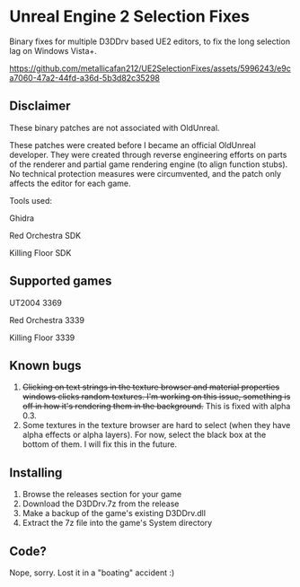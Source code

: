 # Unreal Engine 2 Selection Fixes
Binary fixes for multiple D3DDrv based UE2 editors, to fix the long selection lag on Windows Vista+.

https://github.com/metallicafan212/UE2SelectionFixes/assets/5996243/e9ca7060-47a2-44fd-a36d-5b3d82c35298

## Disclaimer
These binary patches are not associated with OldUnreal.

These patches were created before I became an official OldUnreal developer. They were created through reverse engineering efforts on parts of the renderer and partial game rendering engine (to align function stubs). No technical protection measures were circumvented, and the patch only affects the editor for each game. 

Tools used:

Ghidra

Red Orchestra SDK

Killing Floor SDK

## Supported games
UT2004 3369

Red Orchestra 3339

Killing Floor 3339

## Known bugs
1. ~~Clicking on text strings in the texture browser and material properties windows clicks random textures. I'm working on this issue, something is off in how it's rendering them in the background.~~ This is fixed with alpha 0.3.
2. Some textures in the texture browser are hard to select (when they have alpha effects or alpha layers). For now, select the black box at the bottom of them. I will fix this in the future.

## Installing
1. Browse the releases section for your game
2. Download the D3DDrv.7z from the release
3. Make a backup of the game's existing D3DDrv.dll
4. Extract the 7z file into the game's System directory

## Code?
Nope, sorry. Lost it in a "boating" accident :)
